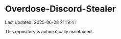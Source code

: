 # Overdose-Discord-Stealer

Last updated: 2025-06-28 21:19:41

This repository is automatically maintained.

